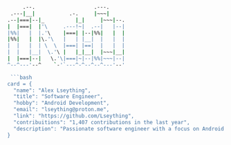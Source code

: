   ```bash                                                 
       .--.                   .---.   
   .---|__|           .-.     |~~~|   
.--|===|--|_          |_|     |~~~|--.
|  |===|  |'\     .---!~|  .--|   |--|
|%%|   |  |.'\    |===| |--|%%|   |  |
|%%|   |  |\.'\   |   | |__|  |   |  |
|  |   |  | \  \  |===| |==|  |   |  |
|  |   |__|  \.'\ |   |_|__|  |~~~|__|
|  |===|--|   \.'\|===|~|--|%%|~~~|--|
^--^---'--^    `-'`---^-^--^--^---'--'

   ```bash
card = {
    "name": "Alex Lseything",
    "title": "Software Engineer",
    "hobby": "Android Development",
    "email": "lseything@proton.me",
    "link": "https://github.com/Lseything",
    "contribuitions": "1,407 contributions in the last year",
    "description": "Passionate software engineer with a focus on Android development."
}

